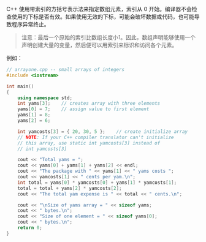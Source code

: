 C++ 使用带索引的方括号表示法来指定数组元素，索引从 0 开始。编译器不会检查使用的下标是否有效。如果使用无效的下标，可能会破坏数据或代码，也可能导致程序异常终止。

> 注意：最后一个原始的索引比数组长度小1。因此，数组声明能够使用一个声明创建大量的变量，然后便可以用索引来标识和访问各个元素。

例如：

```cpp
// arrayone.cpp -- small arrays of integers
#include <iostream>

int main()
{
	using namespace std;
	int yams[3];	// creates array with three elements
	yams[0] = 7;	// assign value to first element
	yams[1] = 8;
	yams[2] = 6;

	int yamcosts[3] = { 20, 30, 5 };	// create initialize array
	// NOTE: If your C++ compiler translator can't initialize
	// this array, use static int yamcosts[3] instead of 
	// int yamcosts[3]

	cout << "Total yams = ";
	cout << yams[0] + yams[1] + yams[2] << endl;
	cout << "The package with " << yams[1] << " yams costs ";
	cout << yamcosts[1] << " cents per yam.\n";
	int total = yams[0] * yamcosts[0] + yams[1] * yamcosts[1];
	total = total + yams[2] * yamcosts[2];
	cout << "The total yam expense is " << total << " cents.\n";

	cout << "\nSize of yams array = " << sizeof yams;
	cout << " bytes.\n";
	cout << "Size of one element = " << sizeof yams[0];
	cout << " bytes.\n";
	return 0;
}
```

